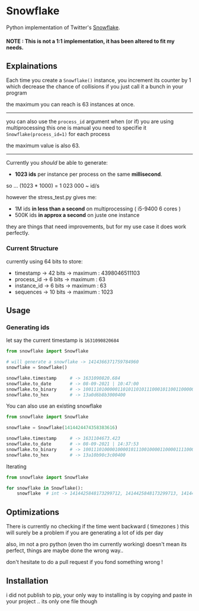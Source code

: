 
# Snowflake

Python implementation of Twitter's [Snowflake](https://github.com/twitter-archive/snowflake/tree/scala_28).

#### NOTE  : This is not a 1:1 implementation, it has been altered to fit my needs.



## Explainations

Each time you create a `Snowflake()` instance, you increment its counter by 1
which decrease the chance of collisions if you just call it a bunch in your program

the maximum you can reach is 63 instances at once.

----

you can also use the `process_id` argument when (or if) you are using multiprocessing
this one is manual you need to specifie it `Snowflake(process_id=1)` for each process

the maximum value is also 63.

---

Currently you _should_ be able to generate: 
- **1023 ids** per instance per process on the same **millisecond**. 

so ... (1023 * 1000) = 1 023 000 ~ id/s

however the stress_test.py gives me:
- 1M   ids **in less than a second** on multiprocessing ( i5-9400 6 cores )
- 500K ids **in approx a second** on juste one instance 

they are things that need improvements, but for my use case it does work perfectly.

### Current Structure

currently using 64 bits to store:
-  timestamp   -> 42 bits -> maximum : 4398046511103
-  process_id  -> 6  bits -> maximum : 63
-  instance_id -> 6  bits -> maximum : 63
-  sequences   -> 10 bits -> maximum : 1023


## Usage

### Generating ids

let say the current timestamp is `1631090820684`

```python
from snowflake import Snowflake

# will generate a snowflake -> 1414366371759784960
snowflake = Snowflake()

snowflake.timestamp     # -> 1631090820.684
snowflake.to_date       # -> 08-09-2021 | 10:47:00
snowflake.to_binary     # -> 1001110100000110101101011100010110011000000000000010000000000
snowflake.to_hex        # -> 13a0d6b8b3000400
```

You can also use an existing snowflake

```python
from snowflake import Snowflake

snowflake = Snowflake(1414424474358383616)

snowflake.timestamp     # -> 1631104673.423
snowflake.to_date       # -> 08-09-2021 | 14:37:53
snowflake.to_binary     # -> 1001110100001000010111001000011000011110000000000010000000000
snowflake.to_hex        # -> 13a10b90c3c00400
```

Iterating

```python
from snowflake import Snowflake

for snowflake in Snowflake():
    snowflake  # int -> 1414425848173299712, 1414425848173299713, 1414425848173299714, ...

```

## Optimizations

There is currently no checking if the time went backward ( timezones )
this will surely be a problem if you are generating a lot of ids per day

also, im not a pro python (even tho im currently working)
doesn't mean its perfect, things are maybe done the wrong way..

don't hesitate to do a pull request if you fond something wrong !

## Installation

i did not publish to pip, your only way to installing is by copying and paste in your project .. its only one file though